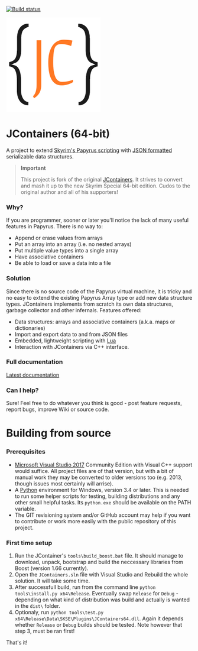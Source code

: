 [![Build status](https://ci.appveyor.com/api/projects/status/r8kex3xnxmktn1sq?svg=true)](https://ci.appveyor.com/project/ryobg/jcontainers)

<img src="logo.png" width="256" height="256">

# JContainers (64-bit)

A project to extend [Skyrim's Papyrus
scripting](https://www.creationkit.com/index.php?title=Category:Papyrus) with
[JSON formatted](https://json.org/) serializable data structures.

> **Important**
>
> This project is fork of the original [JContainers](https://github.com/SilverIce/JContainers). It
> strives to convert and mash it up to the new Skyrim Special 64-bit edition. Cudos to the original
> author and all of his supporters!

### Why?

If you are programmer, sooner or later you'll notice the lack of many useful features in Papyrus.
There is no way to:

- Append or erase values from arrays
- Put an array into an array (i.e. no nested arrays)
- Put multiple value types into a single array
- Have associative containers 
- Be able to load or save a data into a file

### Solution

Since there is no source code of the Papyrus virtual machine, it is tricky and no easy to extend the
existing Papyrus Array type or add new data structure types. JContainers implements from scratch its
own data structures, garbage collector and other infernals. Features offered:

- Data structures: arrays and associative containers (a.k.a. maps or dictionaries)
- Import and export data to and from JSON files
- Embedded, lightweight scripting with [Lua](https://www.lua.org/)
- Interaction with JContainers via C++ interface.

### Full documentation

[Latest documentation](https://github.com/ryobg/jcontainers/wiki)

### Can I help?

Sure! Feel free to do whatever you think is good - post feature requests, report bugs, improve Wiki
or source code.

# Building from source

### Prerequisites

* [Microsoft Visual Studio 2017](https://www.visualstudio.com/downloads/) 
  Community Edition with Visual C++ support would suffice. All project files are of that version,
  but with a bit of manual work they may be converted to older versions too (e.g. 2013, though
  issues most certainly will arrise).
* A [Python](https://www.python.org/downloads/) environment for Windows, version 3.4 or later.
  This is needed to run some helper scripts for testing, building distributions and any other small
  helpful tasks. Its `python.exe` should be available on the PATH variable.
* The GIT revisioning system and/or GitHub account may help if you want to contribute or work more
  easily with the public repository of this project.

### First time setup

1. Run the JContainer's `tools\build_boost.bat` file. It should manage to download, unpack,
   bootstrap and build the neccessary libraries from Boost (version 1.66 currently).
2. Open the `JContainers.sln` file with Visual Studio and Rebuild the whole solution. It will take
   some time.
3. After successfull build, run from the command line `python tools\install.py x64\Release`.
   Eventually swap `Release` for `Debug` - depending on what kind of distribution was build and
   actually is wanted in the `dist\` folder.
4. Optionaly, run `python tools\test.py x64\Release\Data\SKSE\Plugins\JContainers64.dll`. Again it
   depends whether `Release` or `Debug` builds should be tested. Note however that step 3, must be
   ran first!

That's it!

